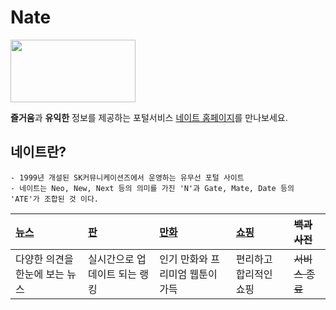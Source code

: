 # Nate 
<img src="https://img1.daumcdn.net/thumb/R800x0/?scode=mtistory2&fname=https%3A%2F%2Fk.kakaocdn.net%2Fdn%2FTyLPc%2Fbtqw8B8756m%2FBsp5Vk1DqASQiCNbCpMhck%2Fimg.jpg" width="200" height="100">

**즐거움**과 **유익한** 정보를 제공하는 포털서비스 [네이트 홈페이지](www.nate.com"네이트")를 만나보세요.

## 네이트란?
```
- 1999년 개설된 SK커뮤니케이션즈에서 운영하는 유무선 포털 사이트
- 네이트는 Neo, New, Next 등의 의미를 가진 'N'과 Gate, Mate, Date 등의 'ATE'가 조합된 것 이다.
```

| [뉴스](https://news.nate.com/"뉴스")|[판](https://pann.nate.com/"판")|[만화](https://comics.nate.com/main/"만화")|[쇼핑](https://shopping.nate.com/#!top"쇼핑")|~~백과사전~~|
|:---|:---|:---|:---|:---|
|다양한 의견을 한눈에 보는 뉴스|실시간으로 업데이트 되는 랭킹|인기 만화와 프리미엄 웹툰이 가득|편리하고 합리적인 쇼핑|~~서비스 종료~~ | 

